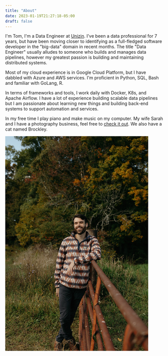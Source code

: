 ```yaml
---
title: "About"
date: 2023-01-19T21:27:18-05:00
draft: false
---
```


I'm Tom, I'm a Data Engineer at [Unizin](https://unizin.org). I've been a data professional for 7 years, but have been moving closer to identifying as a full-fledged software developer in the "big-data" domain in recent months. The title "Data Engineer" usually alludes to someone who builds and manages data pipelines, however my greatest passion is building and maintaining distributed systems.

Most of my cloud experience is in Google Cloud Platform, but I have dabbled with Azure and AWS services. I'm proficient in Python, SQL, Bash and familiar with GoLang, R.

In terms of frameworks and tools, I work daily with Docker, K8s, and Apache Airflow. I have a lot of experience building scalable data pipelines but I am passionate about learning new things and building back-end systems to support automation and services.

In my free time I play piano and make music on my computer. My wife Sarah and I have a photography business, feel free to [check it out](https://bookstmedia.com). We also have a cat named Brockley.

![me](/media/me.jpg)
